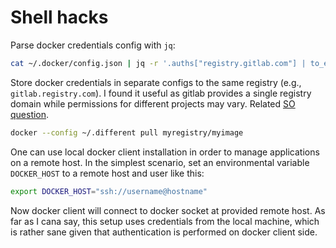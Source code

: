 # **Shell hacks**

Parse docker credentials config with `jq`:

```bash
cat ~/.docker/config.json | jq -r '.auths["registry.gitlab.com"] | to_entries[] | .value'
```

Store docker credentials in separate configs to the same registry (e.g., `gitlab.registry.com`). I found it 
useful as gitlab provides a single registry domain while permissions for different projects may vary. Related [SO question](https://stackoverflow.com/questions/50177884/how-to-use-multiple-auths-logins-for-same-docker-registry).

```bash
docker --config ~/.different pull myregistry/myimage
```

One can use local docker client installation in order to manage applications
on a remote host. In the simplest scenario, set an environmental variable `DOCKER_HOST` to
a remote host and user like this:

```bash
export DOCKER_HOST="ssh://username@hostname"
```

Now docker client will connect to docker socket at provided remote host. As far as
I cana say, this setup uses credentials from the local machine, which is rather sane given
that authentication is performed on docker client side.
